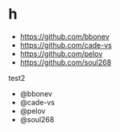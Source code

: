 # h

- https://github.com/bbonev
- https://github.com/cade-vs
- https://github.com/pelov
- https://github.com/soul268

test2 

- @bbonev
- @cade-vs
- @pelov
- @soul268
